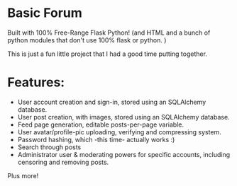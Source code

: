 # Basic Forum

Built with 100% Free-Range Flask Python! (and HTML and a bunch of python modules that don't use 100% flask or python. )

This is just a fun little project that I had a good time putting together. 


# Features:
- User account creation and sign-in, stored using an SQLAlchemy database.
- User post creation, with images, stored using an SQLAlchemy database.
- Feed page generation, editable posts-per-page variable. 
- User avatar/profile-pic uploading, verifying and compressing system.
- Password hashing, which -this time- actually works :)
- Search through posts
- Administrator user & moderating powers for specific accounts, including censoring and removing posts.


Plus more!
  



